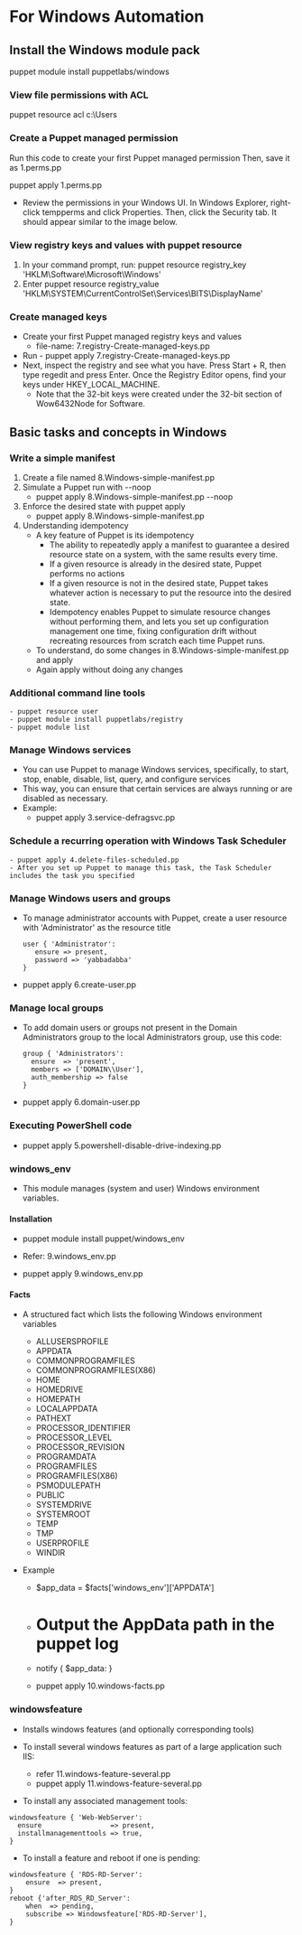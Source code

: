 # For Windows Automation
## Install the Windows module pack
puppet module install puppetlabs/windows

### View file permissions with ACL
puppet resource acl c:\Users

### Create a Puppet managed permission
Run this code to create your first Puppet managed permission
Then, save it as 1.perms.pp

puppet apply 1.perms.pp

 - Review the permissions in your Windows UI. In Windows Explorer, right-click tempperms and click Properties. Then, click the Security tab. It should appear similar to the image below.

### View registry keys and values with puppet resource
1. In your command prompt, run: puppet resource registry_key 'HKLM\Software\Microsoft\Windows'
1. Enter puppet resource registry_value 'HKLM\SYSTEM\CurrentControlSet\Services\BITS\DisplayName'

### Create managed keys 
 - Create your first Puppet managed registry keys and values
	- file-name: 7.registry-Create-managed-keys.pp
 - Run - puppet apply 7.registry-Create-managed-keys.pp
 - Next, inspect the registry and see what you have. Press Start + R, then type regedit and press Enter. Once the Registry Editor opens, find your keys under HKEY_LOCAL_MACHINE.
	- Note that the 32-bit keys were created under the 32-bit section of Wow6432Node for Software.


## Basic tasks and concepts in Windows

### Write a simple manifest
1. Create a file named 8.Windows-simple-manifest.pp
1. Simulate a Puppet run with --noop
	- puppet apply 8.Windows-simple-manifest.pp --noop
1. Enforce the desired state with puppet apply
	- puppet apply 8.Windows-simple-manifest.pp
1. Understanding idempotency
	- A key feature of Puppet is its idempotency
		- The ability to repeatedly apply a manifest to guarantee a desired resource state on a system, with the same results every time.
		- If a given resource is already in the desired state, Puppet performs no actions
		- If a given resource is not in the desired state, Puppet takes whatever action is necessary to put the resource into the desired state. 
		- Idempotency enables Puppet to simulate resource changes without performing them, and lets you set up configuration management one time, fixing configuration drift without recreating resources from scratch each time Puppet runs.
	- To understand, do some changes in 8.Windows-simple-manifest.pp and apply
	- Again apply without doing any changes

### Additional command line tools
	- puppet resource user
	- puppet module install puppetlabs/registry
	- puppet module list

### Manage Windows services
 - You can use Puppet to manage Windows services, specifically, to start, stop, enable, disable, list, query, and configure services
 - This way, you can ensure that certain services are always running or are disabled as necessary.
 - Example:
	- puppet apply 3.service-defragsvc.pp

### Schedule a recurring operation with Windows Task Scheduler
	- puppet apply 4.delete-files-scheduled.pp
	- After you set up Puppet to manage this task, the Task Scheduler includes the task you specified

### Manage Windows users and groups
 - To manage administrator accounts with Puppet, create a user resource with 'Administrator' as the resource title
	```
	user { 'Administrator':
	   ensure => present,
	   password => 'yabbadabba'
	}
	```
	
 - puppet apply 6.create-user.pp

### Manage local groups
 - To add domain users or groups not present in the Domain Administrators group to the local Administrators group, use this code:
	 ```
	 group { 'Administrators':
	   ensure  => 'present',
	   members => ['DOMAIN\\User'],
	   auth_membership => false
	}
	```
 - puppet apply 6.domain-user.pp

### Executing PowerShell code
 - puppet apply 5.powershell-disable-drive-indexing.pp

### windows_env
 - This module manages (system and user) Windows environment variables.

#### Installation
 - puppet module install puppet/windows_env
 
 - Refer: 9.windows_env.pp
  
 - puppet apply 9.windows_env.pp

#### Facts
 - A structured fact which lists the following Windows environment variables
   - ALLUSERSPROFILE
   - APPDATA
   - COMMONPROGRAMFILES
   - COMMONPROGRAMFILES(X86)
   - HOME
   - HOMEDRIVE
   - HOMEPATH
   - LOCALAPPDATA
   - PATHEXT
   - PROCESSOR_IDENTIFIER
   - PROCESSOR_LEVEL
   - PROCESSOR_REVISION
   - PROGRAMDATA
   - PROGRAMFILES
   - PROGRAMFILES(X86)
   - PSMODULEPATH
   - PUBLIC
   - SYSTEMDRIVE
   - SYSTEMROOT
   - TEMP
   - TMP
   - USERPROFILE
   - WINDIR

  
 - Example

	- $app_data = $facts['windows_env']['APPDATA']
	- # Output the AppData path in the puppet log
	- notify { $app_data: }

	- puppet apply 10.windows-facts.pp

### windowsfeature
 - Installs windows features (and optionally corresponding tools)

 - To install several windows features as part of a large application such IIS:
	- refer 11.windows-feature-several.pp
	- puppet apply 11.windows-feature-several.pp
 - To install any associated management tools:
```
windowsfeature { 'Web-WebServer':
  ensure                 => present,
  installmanagementtools => true,
}
```

 - To install a feature and reboot if one is pending:

```
windowsfeature { 'RDS-RD-Server':
 	ensure  => present,
}
reboot {'after_RDS_RD_Server':
	when  => pending,
	subscribe => Windowsfeature['RDS-RD-Server'],
}
```
